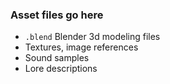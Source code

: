 ### Asset files go here

- `.blend` Blender 3d modeling files
- Textures, image references
- Sound samples
- Lore descriptions